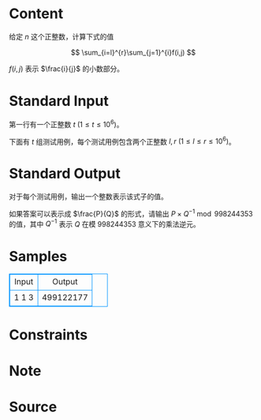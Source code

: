 
# Content

给定 $n$ 这个正整数，计算下式的值

$$
\sum_{i=l}^{r}\sum_{j=1}^{i}f(i,j)
$$

$f(i,j)$ 表示 $\frac{i}{j}$ 的小数部分。

# Standard Input

第一行有一个正整数 $t\ (1\le t \le 10^6)$。

下面有 $t$ 组测试用例，每个测试用例包含两个正整数 $l,r\ (1\le l\le r\le 10^6)$。

# Standard Output

对于每个测试用例，输出一个整数表示该式子的值。

如果答案可以表示成 $\frac{P}{Q}$ 的形式，请输出 $P\times Q^{-1}\bmod 998244353$ 的值，其中 $Q^{-1}$ 表示 $Q$ 在模 $998244353$ 意义下的乘法逆元。

# Samples

<style>
        table,table tr th, table tr td { border:1px solid #0094ff; }
        table { width: 200px; min-height: 25px; line-height: 25px; text-align: center; border-collapse: collapse;}   
    </style>
<table>
	<tr>
		<td>Input</td>
		<td>Output</td>
	</tr>
<tr><td>1
1 3</td><td>499122177</td></tr></table>


# Constraints



# Note



# Source


